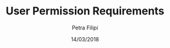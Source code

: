 ---
title: User Permission Requirements
description: This article discusses the user permission requirements that are necessary in order to successfully use SysKit Security Manager.
author: Petra Filipi
date: 14/03/2018
---